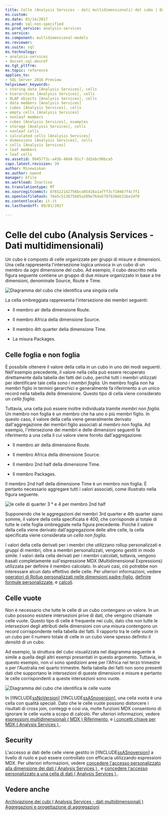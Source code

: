 ```yaml
---
title: Celle (Analysis Services - dati multidimensionali) del cubo | Documenti Microsoft
ms.custom: 
ms.date: 03/14/2017
ms.prod: sql-non-specified
ms.prod_service: analysis-services
ms.service: 
ms.component: multidimensional-models
ms.reviewer: 
ms.suite: sql
ms.technology:
- analysis-services
- docset-sql-devref
ms.tgt_pltfrm: 
ms.topic: reference
applies_to:
- SQL Server 2016 Preview
helpviewer_keywords:
- storing data [Analysis Services], cells
- hierarchies [Analysis Services], cells
- OLAP objects [Analysis Services], cells
- data members [Analysis Services]
- cubes [Analysis Services], cells
- empty cells [Analysis Services]
- nonleaf members
- cubes [Analysis Services], examples
- storage [Analysis Services], cells
- nonleaf cells
- calculated cells [Analysis Services]
- dimensions [Analysis Services], cells
- cells [Analysis Services]
- leaf members
- leaf cells
ms.assetid: 9945773c-a43b-40d4-91cf-3d2ebc90bca5
caps.latest.revision: 39
author: Minewiskan
ms.author: owend
manager: kfile
ms.workload: Inactive
ms.translationtype: MT
ms.sourcegitcommit: 876522142756bca05416a1afff3cf10467f4c7f1
ms.openlocfilehash: 7da5c513675b85a209e76da5787828eb31be24f8
ms.contentlocale: it-it
ms.lasthandoff: 09/01/2017

---
```

# <a name="cube-cells-analysis-services---multidimensional-data"></a>Celle del cubo (Analysis Services - Dati multidimensionali)
  Un cubo è composto di celle organizzate per gruppi di misure e dimensioni. Una cella rappresenta l'intersezione logica univoca in un cubo di un membro da ogni dimensione del cubo. Ad esempio, il cubo descritto nella figura seguente contiene un gruppo di due misure organizzato in base a tre dimensioni, denominate Source, Route e Time.  
  
 ![Diagramma del cubo che identifica una singola cella](../../analysis-services/multidimensional-models-olap-logical-cube-objects/media/as-cubeintro5.gif "diagramma del cubo che identifica una singola cella")  
  
 La cella ombreggiata rappresenta l'intersezione dei membri seguenti:  
  
-   Il membro air della dimensione Route.  
  
-   Il membro Africa della dimensione Source.  
  
-   Il membro 4th quarter della dimensione Time.  
  
-   La misura Packages.  
  
## <a name="leaf-and-nonleaf-cells"></a>Celle foglia e non foglia  
 È possibile ottenere il valore della cella in un cubo in uno dei modi seguenti. Nell'esempio precedente, il valore nella cella può essere recuperato direttamente dalla tabella dei fatti del cubo, perché tutti i membri utilizzati per identificare tale cella sono *i membri foglia*. Un membro foglia non ha membri figlio in termini gerarchici e generalmente fa riferimento a un unico record nella tabella della dimensione. Questo tipo di cella viene considerato un *cella foglia*.  
  
 Tuttavia, una cella può essere inoltre individuata tramite *membri non foglia*. Un membro non foglia è un membro che ha uno o più membri figlio. In questo caso, il valore della cella viene generalmente derivato dall'aggregazione dei membri figlio associati al membro non foglia. Ad esempio, l'intersezione dei membri e delle dimensioni seguenti fa riferimento a una cella il cui valore viene fornito dall'aggregazione:  
  
-   Il membro air della dimensione Route.  
  
-   Il membro Africa della dimensione Source.  
  
-   Il membro 2nd half della dimensione Time.  
  
-   Il membro Packages.  
  
 Il membro 2nd half della dimensione Time è un membro non foglia. È pertanto necessario aggregare tutti i valori associati, come illustrato nella figura seguente.  
  
 ![le celle di quarter 3 ° e 4 per membro 2nd half](../../analysis-services/multidimensional-models-olap-logical-cube-objects/media/as-cubeintro6.gif "3 ° e 4 celle trimestre per membro 2nd half")  
  
 Supponendo che le aggregazioni dei membri 3rd quarter e 4th quarter siano somme, il valore della cella specificata è 400, che corrisponde al totale di tutte le celle foglia ombreggiate nella figura precedente. Poiché il valore della cella viene derivato dall'aggregazione delle altre celle, la cella specificata viene considerata un *cella non foglia*.  
  
 I valori della cella derivati per i membri che utilizzano rollup personalizzati e gruppi di membri, oltre a membri personalizzati, vengono gestiti in modo simile. I valori della cella derivati per i membri calcolati, tuttavia, vengono basati completamente sull'espressione MDX (Multidimensional Expressions) utilizzata per definire il membro calcolato. In alcuni casi, ciò potrebbe non interessare alcun dato effettivo delle celle. Per ulteriori informazioni, vedere [operatori di Rollup personalizzati nelle dimensioni padre-figlio](../../analysis-services/multidimensional-models/parent-child-dimension-attributes-custom-rollup-operators.md), [definire formule personalizzate](../../analysis-services/multidimensional-models/attribute-properties-define-custom-member-formulas.md), e [calcoli](../../analysis-services/multidimensional-models-olap-logical-cube-objects/calculations.md).  
  
## <a name="empty-cells"></a>Celle vuote  
 Non è necessario che tutte le celle di un cubo contengano un valore. In un cubo possono esistere intersezioni prive di dati, che vengono chiamate celle vuote. Questo tipo di celle è frequente nei cubi, dato che non tutte le intersezioni degli attributi delle dimensioni con una misura contengono un record corrispondente nella tabella dei fatti. Il rapporto tra le celle vuote in un cubo per il numero totale di celle in un cubo viene spesso definito il *densità* di un cubo.  
  
 Ad esempio, la struttura del cubo visualizzata nel diagramma seguente è simile a quella degli altri esempi presentati in questo argomento. Tuttavia, in questo esempio, non vi sono spedizioni aree per l'Africa nel terzo trimestre o per l'Australia nel quarto trimestre. Nella tabella dei fatti non sono presenti dati che supportano le intersezioni di queste dimensioni e misure e pertanto le celle corrispondenti a queste intersezioni sono vuote.  
  
 ![Diagramma del cubo che identifica le celle vuote](../../analysis-services/multidimensional-models-olap-logical-cube-objects/media/as-cubeintro7.gif "diagramma del cubo che identifica le celle vuote")  
  
 In [!INCLUDE[ssNoVersion](../../includes/ssnoversion-md.md)] [!INCLUDE[ssASnoversion](../../includes/ssasnoversion-md.md)], una cella vuota è una cella con qualità speciali. Dato che le celle vuote possono distorcere i risultati di cross join, conteggi e così via, molte funzioni MDX consentono di ignorare le celle vuote a scopo di calcolo. Per ulteriori informazioni, vedere [espressioni multidimensionali &#40; MDX &#41; Riferimento](../../mdx/multidimensional-expressions-mdx-reference.md), e [i concetti chiave per MDX &#40; Analysis Services &#41; ](../../analysis-services/multidimensional-models/mdx/key-concepts-in-mdx-analysis-services.md).  
  
## <a name="security"></a>Security  
 L'accesso ai dati delle celle viene gestito in [!INCLUDE[ssASnoversion](../../includes/ssasnoversion-md.md)] a livello di ruolo e può essere controllato con efficacia utilizzando espressioni MDX. Per ulteriori informazioni, vedere [concedere l'accesso personalizzato alla dimensione dei dati &#40; Analysis Services &#41; ](../../analysis-services/multidimensional-models/grant-custom-access-to-dimension-data-analysis-services.md), e [concedere l'accesso personalizzato a una cella di dati &#40; Analysis Services &#41; ](../../analysis-services/multidimensional-models/grant-custom-access-to-cell-data-analysis-services.md).  
  
## <a name="see-also"></a>Vedere anche  
 [Archiviazione dei cubi &#40; Analysis Services - dati multidimensionali &#41;](../../analysis-services/multidimensional-models-olap-logical-cube-objects/cube-storage-analysis-services-multidimensional-data.md)   
 [Aggregazioni e progettazione di aggregazioni](../../analysis-services/multidimensional-models-olap-logical-cube-objects/aggregations-and-aggregation-designs.md)  
  
  

